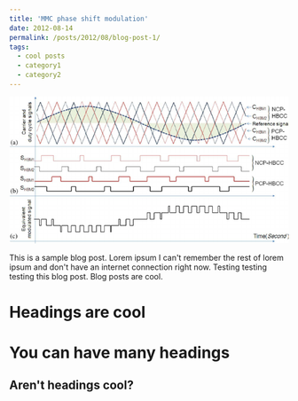 ```yaml
---
title: 'MMC phase shift modulation'
date: 2012-08-14
permalink: /posts/2012/08/blog-post-1/
tags:
  - cool posts
  - category1
  - category2
---
```

![](/images/for_post1.png)

This is a sample blog post. Lorem ipsum I can't remember the rest of lorem ipsum and don't have an internet connection right now. Testing testing testing this blog post. Blog posts are cool.

Headings are cool
======

You can have many headings
======

Aren't headings cool?
------